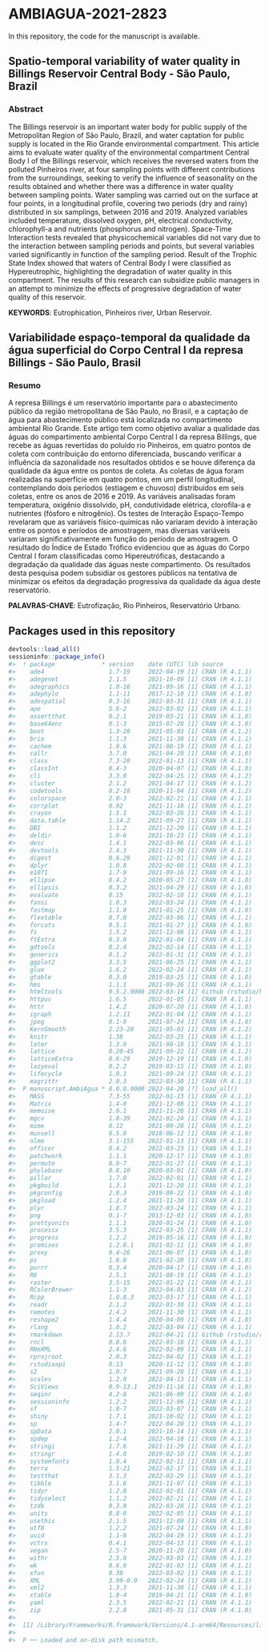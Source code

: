 
<!-- README.md is generated from README.Rmd. Please edit that file -->

# AMBIAGUA-2021-2823

In this repository, the code for the manuscript is available.

## Spatio-temporal variability of water quality in Billings Reservoir Central Body - São Paulo, Brazil

### Abstract

The Billings reservoir is an important water body for public supply of
the Metropolitan Region of São Paulo, Brazil, and water captation for
public supply is located in the Rio Grande environmental compartment.
This article aims to evaluate water quality of the environmental
compartment Central Body I of the Billings reservoir, which receives the
reversed waters from the polluted Pinheiros river, at four sampling
points with different contributions from the surroundings, seeking to
verify the influence of seasonality on the results obtained and whether
there was a difference in water quality between sampling points. Water
sampling was carried out on the surface at four points, in a
longitudinal profile, covering two periods (dry and rainy) distributed
in six samplings, between 2016 and 2019. Analyzed variables included
temperature, dissolved oxygen, pH, electrical conductivity,
chlorophyll-a and nutrients (phosphorus and nitrogen). Space-Time
Interaction tests revealed that physicochemical variables did not vary
due to the interaction between sampling periods and points, but several
variables varied significantly in function of the sampling period.
Result of the Trophic State Index showed that waters of Central Body I
were classified as Hypereutrophic, highlighting the degradation of water
quality in this compartment. The results of this research can subsidize
public managers in an attempt to minimize the effects of progressive
degradation of water quality of this reservoir.

**KEYWORDS**: Eutrophication, Pinheiros river, Urban Reservoir.

## Variabilidade espaço-temporal da qualidade da água superficial do Corpo Central I da represa Billings - São Paulo, Brasil

### Resumo

A represa Billings é um reservatório importante para o abastecimento
público da região metropolitana de São Paulo, no Brasil, e a captação de
água para abastecimento público está localizada no compartimento
ambiental Rio Grande. Este artigo tem como objetivo avaliar a qualidade
das águas do compartimento ambiental Corpo Central I da represa
Billings, que recebe as águas revertidas do poluído rio Pinheiros, em
quatro pontos de coleta com contribuição do entorno diferenciada,
buscando verificar a influência da sazonalidade nos resultados obtidos e
se houve diferença da qualidade da água entre os pontos de coleta. As
coletas de água foram realizadas na superfície em quatro pontos, em um
perfil longitudinal, contemplando dois períodos (estiagem e chuvoso)
distribuídos em seis coletas, entre os anos de 2016 e 2019. As variáveis
analisadas foram temperatura, oxigênio dissolvido, pH, condutividade
elétrica, clorofila-a e nutrientes (fósforo e nitrogênio). Os testes de
Interação Espaço-Tempo revelaram que as variáveis físico-químicas não
variaram devido à interação entre os pontos e períodos de amostragem,
mas diversas variáveis variaram significativamente em função do período
de amostragem. O resultado do Índice de Estado Trófico evidenciou que as
águas do Corpo Central I foram classificadas como Hipereutróficas,
destacando a degradação da qualidade das águas neste compartimento. Os
resultados desta pesquisa podem subsidiar os gestores públicos na
tentativa de minimizar os efeitos da degradação progressiva da qualidade
da água deste reservatório.

**PALAVRAS-CHAVE**: Eutrofização, Rio Pinheiros, Reservatório Urbano.

## Packages used in this repository

``` r
devtools::load_all()
sessioninfo::package_info()
#>  ! package             * version    date (UTC) lib source
#>    ade4                  1.7-19     2022-04-19 [1] CRAN (R 4.1.1)
#>    adegenet              2.1.5      2021-10-09 [1] CRAN (R 4.1.1)
#>    adegraphics           1.0-16     2021-09-16 [1] CRAN (R 4.1.1)
#>    adephylo              1.1-11     2017-12-18 [1] CRAN (R 4.1.0)
#>    adespatial            0.3-16     2022-03-31 [1] CRAN (R 4.1.1)
#>    ape                   5.6-2      2022-03-02 [1] CRAN (R 4.1.1)
#>    assertthat            0.2.1      2019-03-21 [1] CRAN (R 4.1.0)
#>    base64enc             0.1-3      2015-07-28 [1] CRAN (R 4.1.0)
#>    boot                  1.3-28     2021-05-03 [1] CRAN (R 4.1.2)
#>    brio                  1.1.3      2021-11-30 [1] CRAN (R 4.1.1)
#>    cachem                1.0.6      2021-08-19 [1] CRAN (R 4.1.1)
#>    callr                 3.7.0      2021-04-20 [1] CRAN (R 4.1.0)
#>    class                 7.3-20     2022-01-13 [1] CRAN (R 4.1.1)
#>    classInt              0.4-3      2020-04-07 [1] CRAN (R 4.1.0)
#>    cli                   3.3.0      2022-04-25 [1] CRAN (R 4.1.2)
#>    cluster               2.1.2      2021-04-17 [1] CRAN (R 4.1.2)
#>    codetools             0.2-18     2020-11-04 [1] CRAN (R 4.1.2)
#>    colorspace            2.0-3      2022-02-21 [1] CRAN (R 4.1.1)
#>    corrplot              0.92       2021-11-18 [1] CRAN (R 4.1.1)
#>    crayon                1.5.1      2022-03-26 [1] CRAN (R 4.1.1)
#>    data.table            1.14.2     2021-09-27 [1] CRAN (R 4.1.1)
#>    DBI                   1.1.2      2021-12-20 [1] CRAN (R 4.1.1)
#>    deldir                1.0-6      2021-10-23 [1] CRAN (R 4.1.1)
#>    desc                  1.4.1      2022-03-06 [1] CRAN (R 4.1.1)
#>    devtools              2.4.3      2021-11-30 [1] CRAN (R 4.1.1)
#>    digest                0.6.29     2021-12-01 [1] CRAN (R 4.1.1)
#>    dplyr                 1.0.8      2022-02-08 [1] CRAN (R 4.1.1)
#>    e1071                 1.7-9      2021-09-16 [1] CRAN (R 4.1.1)
#>    ellipse               0.4.2      2020-05-27 [1] CRAN (R 4.1.0)
#>    ellipsis              0.3.2      2021-04-29 [1] CRAN (R 4.1.0)
#>    evaluate              0.15       2022-02-18 [1] CRAN (R 4.1.1)
#>    fansi                 1.0.3      2022-03-24 [1] CRAN (R 4.1.1)
#>    fastmap               1.1.0      2021-01-25 [1] CRAN (R 4.1.0)
#>    flextable             0.7.0      2022-03-06 [1] CRAN (R 4.1.1)
#>    forcats               0.5.1      2021-01-27 [1] CRAN (R 4.1.0)
#>    fs                    1.5.2      2021-12-08 [1] CRAN (R 4.1.1)
#>    ftExtra               0.3.0      2022-01-04 [1] CRAN (R 4.1.1)
#>    gdtools               0.2.4      2022-02-14 [1] CRAN (R 4.1.1)
#>    generics              0.1.2      2022-01-31 [1] CRAN (R 4.1.1)
#>    ggplot2               3.3.5      2021-06-25 [1] CRAN (R 4.1.1)
#>    glue                  1.6.2      2022-02-24 [1] CRAN (R 4.1.1)
#>    gtable                0.3.0      2019-03-25 [1] CRAN (R 4.1.0)
#>    hms                   1.1.1      2021-09-26 [1] CRAN (R 4.1.1)
#>    htmltools             0.5.2.9000 2022-03-14 [1] Github (rstudio/htmltools@9490b62)
#>    httpuv                1.6.5      2022-01-05 [1] CRAN (R 4.1.1)
#>    httr                  1.4.2      2020-07-20 [1] CRAN (R 4.1.0)
#>    igraph                1.2.11     2022-01-04 [1] CRAN (R 4.1.1)
#>    jpeg                  0.1-9      2021-07-24 [1] CRAN (R 4.1.0)
#>    KernSmooth            2.23-20    2021-05-03 [1] CRAN (R 4.1.2)
#>    knitr                 1.38       2022-03-25 [1] CRAN (R 4.1.1)
#>    later                 1.3.0      2021-08-18 [1] CRAN (R 4.1.1)
#>    lattice               0.20-45    2021-09-22 [1] CRAN (R 4.1.2)
#>    latticeExtra          0.6-29     2019-12-19 [1] CRAN (R 4.1.0)
#>    lazyeval              0.2.2      2019-03-15 [1] CRAN (R 4.1.0)
#>    lifecycle             1.0.1      2021-09-24 [1] CRAN (R 4.1.1)
#>    magrittr              2.0.3      2022-03-30 [1] CRAN (R 4.1.1)
#>  P manuscript.AmbiAgua * 0.0.0.9000 2022-04-28 [?] load_all()
#>    MASS                  7.3-55     2022-01-13 [1] CRAN (R 4.1.1)
#>    Matrix                1.4-0      2021-12-08 [1] CRAN (R 4.1.1)
#>    memoise               2.0.1      2021-11-26 [1] CRAN (R 4.1.1)
#>    mgcv                  1.8-39     2022-02-24 [1] CRAN (R 4.1.1)
#>    mime                  0.12       2021-09-28 [1] CRAN (R 4.1.1)
#>    munsell               0.5.0      2018-06-12 [1] CRAN (R 4.1.0)
#>    nlme                  3.1-155    2022-01-13 [1] CRAN (R 4.1.1)
#>    officer               0.4.2      2022-03-23 [1] CRAN (R 4.1.1)
#>    patchwork             1.1.1      2020-12-17 [1] CRAN (R 4.1.0)
#>    permute               0.9-7      2022-01-27 [1] CRAN (R 4.1.1)
#>    phylobase             0.8.10     2020-03-01 [1] CRAN (R 4.1.0)
#>    pillar                1.7.0      2022-02-01 [1] CRAN (R 4.1.1)
#>    pkgbuild              1.3.1      2021-12-20 [1] CRAN (R 4.1.1)
#>    pkgconfig             2.0.3      2019-09-22 [1] CRAN (R 4.1.0)
#>    pkgload               1.2.4      2021-11-30 [1] CRAN (R 4.1.1)
#>    plyr                  1.8.7      2022-03-24 [1] CRAN (R 4.1.1)
#>    png                   0.1-7      2013-12-03 [1] CRAN (R 4.1.0)
#>    prettyunits           1.1.1      2020-01-24 [1] CRAN (R 4.1.0)
#>    processx              3.5.3      2022-03-25 [1] CRAN (R 4.1.1)
#>    progress              1.2.2      2019-05-16 [1] CRAN (R 4.1.0)
#>    promises              1.2.0.1    2021-02-11 [1] CRAN (R 4.1.0)
#>    proxy                 0.4-26     2021-06-07 [1] CRAN (R 4.1.0)
#>    ps                    1.6.0      2021-02-28 [1] CRAN (R 4.1.0)
#>    purrr                 0.3.4      2020-04-17 [1] CRAN (R 4.1.0)
#>    R6                    2.5.1      2021-08-19 [1] CRAN (R 4.1.1)
#>    raster                3.5-15     2022-01-22 [1] CRAN (R 4.1.1)
#>    RColorBrewer          1.1-3      2022-04-03 [1] CRAN (R 4.1.2)
#>    Rcpp                  1.0.8.3    2022-03-17 [1] CRAN (R 4.1.1)
#>    readr                 2.1.2      2022-01-30 [1] CRAN (R 4.1.1)
#>    remotes               2.4.2      2021-11-30 [1] CRAN (R 4.1.1)
#>    reshape2              1.4.4      2020-04-09 [1] CRAN (R 4.1.0)
#>    rlang                 1.0.2      2022-03-04 [1] CRAN (R 4.1.1)
#>    rmarkdown             2.13.7     2022-04-21 [1] Github (rstudio/rmarkdown@3440bbf)
#>    rncl                  0.8.6      2022-03-18 [1] CRAN (R 4.1.1)
#>    RNeXML                2.4.6      2022-02-09 [1] CRAN (R 4.1.1)
#>    rprojroot             2.0.3      2022-04-02 [1] CRAN (R 4.1.1)
#>    rstudioapi            0.13       2020-11-12 [1] CRAN (R 4.1.0)
#>    s2                    1.0.7      2021-09-28 [1] CRAN (R 4.1.1)
#>    scales                1.2.0      2022-04-13 [1] CRAN (R 4.1.1)
#>    SciViews              0.9-13.1   2019-11-16 [1] CRAN (R 4.1.0)
#>    seqinr                4.2-8      2021-06-09 [1] CRAN (R 4.1.0)
#>    sessioninfo           1.2.2      2021-12-06 [1] CRAN (R 4.1.1)
#>    sf                    1.0-7      2022-03-07 [1] CRAN (R 4.1.1)
#>    shiny                 1.7.1      2021-10-02 [1] CRAN (R 4.1.1)
#>    sp                    1.4-7      2022-04-20 [1] CRAN (R 4.1.1)
#>    spData                2.0.1      2021-10-14 [1] CRAN (R 4.1.1)
#>    spdep                 1.2-4      2022-04-18 [1] CRAN (R 4.1.1)
#>    stringi               1.7.6      2021-11-29 [1] CRAN (R 4.1.1)
#>    stringr               1.4.0      2019-02-10 [1] CRAN (R 4.1.0)
#>    systemfonts           1.0.4      2022-02-11 [1] CRAN (R 4.1.1)
#>    terra                 1.5-21     2022-02-17 [1] CRAN (R 4.1.1)
#>    testthat              3.1.3      2022-03-29 [1] CRAN (R 4.1.1)
#>    tibble                3.1.6      2021-11-07 [1] CRAN (R 4.1.1)
#>    tidyr                 1.2.0      2022-02-01 [1] CRAN (R 4.1.1)
#>    tidyselect            1.1.2      2022-02-21 [1] CRAN (R 4.1.1)
#>    tzdb                  0.3.0      2022-03-28 [1] CRAN (R 4.1.1)
#>    units                 0.8-0      2022-02-05 [1] CRAN (R 4.1.1)
#>    usethis               2.1.5      2021-12-09 [1] CRAN (R 4.1.1)
#>    utf8                  1.2.2      2021-07-24 [1] CRAN (R 4.1.0)
#>    uuid                  1.1-0      2022-04-19 [1] CRAN (R 4.1.2)
#>    vctrs                 0.4.1      2022-04-13 [1] CRAN (R 4.1.1)
#>    vegan                 2.5-7      2020-11-28 [1] CRAN (R 4.1.0)
#>    withr                 2.5.0      2022-03-03 [1] CRAN (R 4.1.1)
#>    wk                    0.6.0      2022-01-03 [1] CRAN (R 4.1.1)
#>    xfun                  0.30       2022-03-02 [1] CRAN (R 4.1.1)
#>    XML                   3.99-0.9   2022-02-24 [1] CRAN (R 4.1.1)
#>    xml2                  1.3.3      2021-11-30 [1] CRAN (R 4.1.1)
#>    xtable                1.8-4      2019-04-21 [1] CRAN (R 4.1.0)
#>    yaml                  2.3.5      2022-02-21 [1] CRAN (R 4.1.1)
#>    zip                   2.2.0      2021-05-31 [1] CRAN (R 4.1.0)
#> 
#>  [1] /Library/Frameworks/R.framework/Versions/4.1-arm64/Resources/library
#> 
#>  P ── Loaded and on-disk path mismatch.
```
